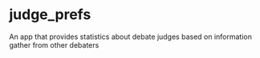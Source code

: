 # judge_prefs
An app that provides statistics about debate judges based on information gather from other debaters
